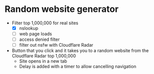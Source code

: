 # Random website generator
- Filter top 1,000,000 for real sites
  - [x] nslookup
  - [ ] web page loads
  - [ ] access denied filter
  - [ ] filter out nsfw with Cloudflare Radar
- Button that you click and it takes you to a random website from the Cloudflare Radar top 1,000,000  
  - Site opens in a new tab  
  - Delay is added with a timer to allow cancelling navigation